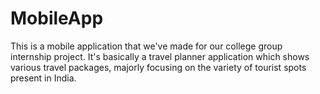 # MobileApp
This is a mobile application that we've made for our college group internship project. It's basically a travel planner application which shows various travel packages, majorly focusing on the variety of tourist spots present in India.
